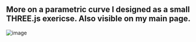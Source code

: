 ## More on a parametric curve I designed as a small THREE.js exericse. Also visible on my main page.

![image](https://github.com/mcvlix/mcvlix.github.io/assets/141688706/6aca01bf-373f-46ae-b14e-d7fc66701b79)
